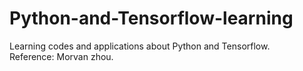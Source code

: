 # Python-and-Tensorflow-learning
Learning codes and applications about Python and Tensorflow.</br>
Reference: Morvan zhou.
